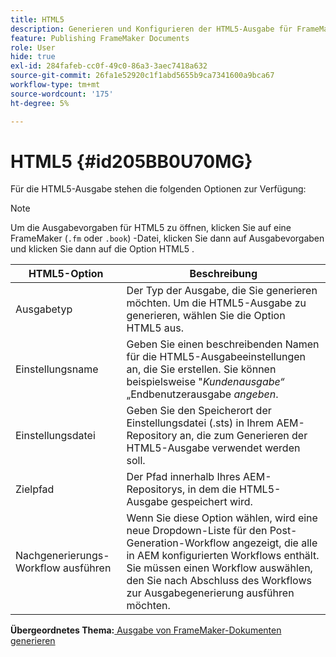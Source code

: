 ```yaml
---
title: HTML5
description: Generieren und Konfigurieren der HTML5-Ausgabe für FrameMaker-Dokumente in AEM Guides.
feature: Publishing FrameMaker Documents
role: User
hide: true
exl-id: 284fafeb-cc0f-49c0-86a3-3aec7418a632
source-git-commit: 26fa1e52920c1f1abd5655b9ca7341600a9bca67
workflow-type: tm+mt
source-wordcount: '175'
ht-degree: 5%

---
```


# HTML5 {#id205BB0U70MG}

Für die HTML5-Ausgabe stehen die folgenden Optionen zur Verfügung:

>[!NOTE]
>
> Um die Ausgabevorgaben für HTML5 zu öffnen, klicken Sie auf eine FrameMaker \(`.fm` oder `.book`\) -Datei, klicken Sie dann auf Ausgabevorgaben und klicken Sie dann auf die Option HTML5 .

| HTML5-Option | Beschreibung |
|------------|-----------|
| Ausgabetyp | Der Typ der Ausgabe, die Sie generieren möchten. Um die HTML5-Ausgabe zu generieren, wählen Sie die Option HTML5 aus. |
| Einstellungsname | Geben Sie einen beschreibenden Namen für die HTML5-Ausgabeeinstellungen an, die Sie erstellen. Sie können beispielsweise &quot;*Kundenausgabe“* „Endbenutzerausgabe *angeben*. |
| Einstellungsdatei | Geben Sie den Speicherort der Einstellungsdatei \(.sts\) in Ihrem AEM-Repository an, die zum Generieren der HTML5-Ausgabe verwendet werden soll. |
| Zielpfad | Der Pfad innerhalb Ihres AEM-Repositorys, in dem die HTML5-Ausgabe gespeichert wird. |
| Nachgenerierungs-Workflow ausführen | Wenn Sie diese Option wählen, wird eine neue Dropdown-Liste für den Post-Generation-Workflow angezeigt, die alle in AEM konfigurierten Workflows enthält. Sie müssen einen Workflow auswählen, den Sie nach Abschluss des Workflows zur Ausgabegenerierung ausführen möchten. |

**Übergeordnetes Thema:**&#x200B;[ Ausgabe von FrameMaker-Dokumenten generieren](fm-output-generatation.md)

